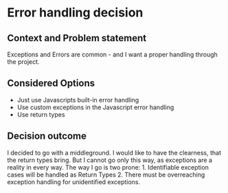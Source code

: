 # Error handling decision

## Context and Problem statement

Exceptions and Errors are common - and I want a proper handling through the project.

## Considered Options

 * Just use Javascripts built-in error handling
 * Use custom exceptions in the Javascript error handling
 * Use return types

## Decision outcome

I decided to go with a middleground.
I would like to have the clearness, that the return types bring.
But I cannot go only this way, as exceptions are a reality in every way.
The way I go is two prone:
    1. Identifiable exception cases will be handled as Return Types
    2. There must be overreaching exception handling for unidentified exceptions.
